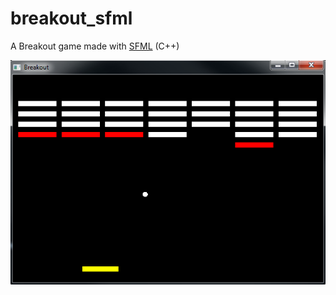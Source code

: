 # breakout_sfml
A Breakout game made with [SFML](https://www.sfml-dev.org/) (C++)

![screenshot](/Breakout_SFML/doc/breakout.png?raw=true "Breakout")
